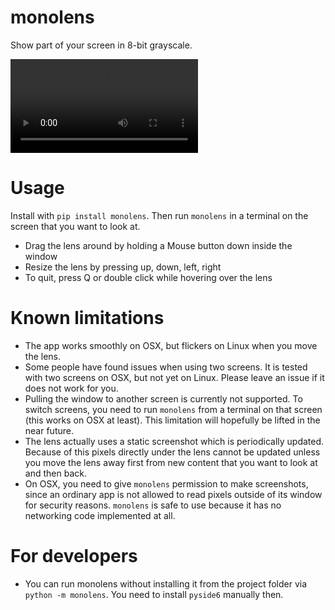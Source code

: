 # monolens

Show part of your screen in 8-bit grayscale.

![Click to watch demo](https://github.com/HDembinski/monolens/blob/main/demo.mov?raw=true)

# Usage

Install with `pip install monolens`. Then run `monolens` in a terminal on the screen that you want to look at.

- Drag the lens around by holding a Mouse button down inside the window
- Resize the lens by pressing up, down, left, right
- To quit, press Q or double click while hovering over the lens

# Known limitations

- The app works smoothly on OSX, but flickers on Linux when you move the lens.
- Some people have found issues when using two screens. It is tested with two screens
  on OSX, but not yet on Linux. Please leave an issue if it does not work for you.
- Pulling the window to another screen is currently not supported. To switch screens,
  you need to run `monolens` from a terminal on that screen (this works on OSX at least).
  This limitation will hopefully be lifted in the near future.
- The lens actually uses a static screenshot which is periodically updated. Because of
  this pixels directly under the lens cannot be updated unless you move the lens away
  first from new content that you want to look at and then back.
- On OSX, you need to give `monolens` permission to make screenshots, since an ordinary
  app is not allowed to read pixels outside of its window for security reasons.
  `monolens` is safe to use because it has no networking code implemented at all.

# For developers

- You can run monolens without installing it from the project folder via
  `python -m monolens`. You need to install `pyside6` manually then.
